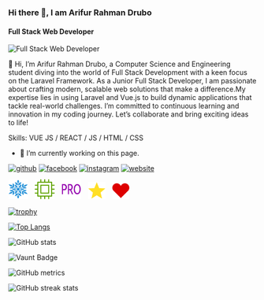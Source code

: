 ### Hi there 👋, I am Arifur Rahman Drubo
#### Full Stack Web Developer
![Full Stack Web Developer](https://www.canva.com/design/DAGStb_K7lY/AjUjyUqq41If0molW7qZqQ/watch?utm_content=DAGStb_K7lY&utm_campaign=designshare&utm_medium=link&utm_source=editor)

👋 Hi, I’m Arifur Rahman Drubo, a Computer Science and Engineering student diving into the world of Full Stack Development with a keen focus on the Laravel Framework. As a Junior Full Stack Developer, I am passionate about crafting modern, scalable web solutions that make a difference.My expertise lies in using Laravel and Vue.js to build dynamic applications that tackle real-world challenges. I’m committed to continuous learning and innovation in my coding journey. Let’s collaborate and bring exciting ideas to life!

Skills: VUE JS / REACT / JS / HTML / CSS

- 🔭 I’m currently working on this page. 


[<img src='https://cdn.jsdelivr.net/npm/simple-icons@3.0.1/icons/github.svg' alt='github' height='40'>](https://github.com/https://github.com/ArifurRahmanDrubo)  [<img src='https://cdn.jsdelivr.net/npm/simple-icons@3.0.1/icons/facebook.svg' alt='facebook' height='40'>](https://www.facebook.com/https://facebook.com/ArifurRahmanDrubo)  [<img src='https://cdn.jsdelivr.net/npm/simple-icons@3.0.1/icons/instagram.svg' alt='instagram' height='40'>](https://www.instagram.com/https://Instagram.com/ArifurRahmanDrubo/)  [<img src='https://cdn.jsdelivr.net/npm/simple-icons@3.0.1/icons/icloud.svg' alt='website' height='40'>](drubo.netlify.app)  

<a href='https://archiveprogram.github.com/'><img src='https://raw.githubusercontent.com/acervenky/animated-github-badges/master/assets/acbadge.gif' width='40' height='40'></a> <a href='https://docs.github.com/en/developers'><img src='https://raw.githubusercontent.com/acervenky/animated-github-badges/master/assets/devbadge.gif' width='40' height='40'></a> <a href='https://github.com/pricing'><img src='https://raw.githubusercontent.com/acervenky/animated-github-badges/master/assets/pro.gif' width='40' height='40'></a> <a href='https://stars.github.com/'><img src='https://raw.githubusercontent.com/acervenky/animated-github-badges/master/assets/starbadge.gif' width='35' height='35'></a> <a href='https://docs.github.com/en/github/supporting-the-open-source-community-with-github-sponsors'><img src='https://raw.githubusercontent.com/acervenky/animated-github-badges/master/assets/sponsorbadge.gif' width='35' height='35'></a> 

[![trophy](https://github-profile-trophy.vercel.app/?username=https://github.com/ArifurRahmanDrubo)](https://github.com/ryo-ma/github-profile-trophy)

[![Top Langs](https://github-readme-stats.vercel.app/api/top-langs/?username=https://github.com/ArifurRahmanDrubo)](https://github.com/anuraghazra/github-readme-stats)

![GitHub stats](https://github-readme-stats.vercel.app/api?username=https://github.com/ArifurRahmanDrubo&show_icons=true&count_private=true)  

![Vaunt Badge](https://api.vaunt.dev/v1/github/entities/https://github.com/ArifurRahmanDrubo/contributions?format=svg&private=true)  

![GitHub metrics](https://metrics.lecoq.io/https://github.com/ArifurRahmanDrubo)  

![GitHub streak stats](https://streak-stats.demolab.com/?user=https://github.com/ArifurRahmanDrubo)  



